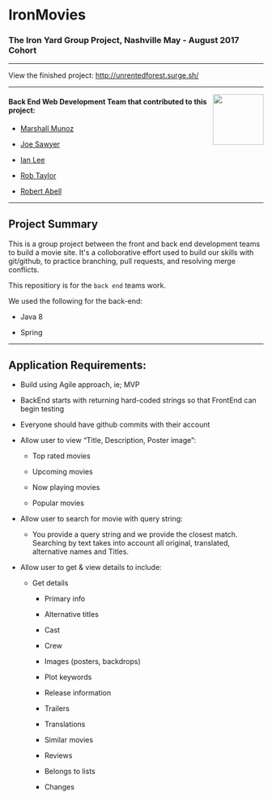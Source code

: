 # IronMovies

### The Iron Yard Group Project, Nashville May - August 2017 Cohort 

---

View the finished project: http://unrentedforest.surge.sh/

---
<img align="right" width="100" height="100" src="./theIronYard.png">

#### Back End Web Development Team that contributed to this project:

* [Marshall Munoz](https://github.com/marshmun)

* [Joe Sawyer](https://github.com/joe-sawyer32)

* [Ian Lee](https://github.com/ian102423)

* [Rob Taylor](https://github.com/robttay)

* [Robert Abell](https://github.com/rabell66)


---

## Project Summary

This is a group project between the front and back end development teams to build a movie site. It's a colloborative effort used to build our skills with git/github, to practice branching, pull requests, and resolving merge conflicts.

This repositiory is for the `back end` teams work.

We used the following for the back-end:

* Java 8

* Spring

---

## Application Requirements:

* Build using Agile approach, ie; MVP

* BackEnd starts with returning hard-coded strings so that FrontEnd can begin testing

* Everyone should have github commits with their account

* Allow user to view “Title, Description, Poster image”:

  * Top rated movies

  * Upcoming movies

  * Now playing movies

  * Popular movies

* Allow user to search for movie with query string:

  * You provide a query string and we provide the closest match. Searching by text takes into account all original, translated, alternative names and Titles.

* Allow user to get & view details to include:

  * Get details

    * Primary info

    * Alternative titles

    * Cast

    * Crew

    * Images (posters, backdrops)

    * Plot keywords

    * Release information

    * Trailers

    * Translations

    * Similar movies

    * Reviews

    * Belongs to lists
    
    * Changes
